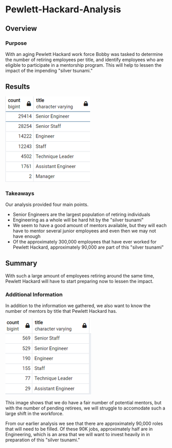 # Pewlett-Hackard-Analysis

## Overview 

### Purpose
With an aging Pewlett Hackard work force Bobby was tasked to determine the number of retiring employees per title, and identify employees who are eligible to participate in a mentorship program. This will help to lessen the impact of the impending "silver tsunami."

## Results
![retire_count](/retirement_count.PNG)
### Takeaways
Our analysis provided four main points.
 - Senior Engineers are the largest population of retiring individuals
 - Engineering as a whole will be hard hit by the "silver tsunami"
 - We seem to have a good amount of mentors available, but they will each have to mentor several junior employees and even then we may not have enough
 - Of the approximately 300,000 employees that have ever worked for Pewlett Hackard, approximately 90,000 are part of this "silver tsunami"

## Summary
With such a large amount of employees retiring around the same time, Pewlett Hackard will have to start preparing now to lessen the impact.

### Additional Information
In addition to the information we gathered, we also want to know the number of mentors by title that Pewlett Hackard has. 

![mentor_count](/mentor_count.PNG)

This image shows that we do have a fair number of potential mentors, but with the number of pending retirees, we will struggle to accomodate such a large shift in the workforce.

From our earlier analysis we see that there are approximately 90,000 roles that will need to be filled. Of these 90K jobs, approximately half are in Engineering, which is an area that we will want to invest heavily in in preparation of this "silver tsunami."